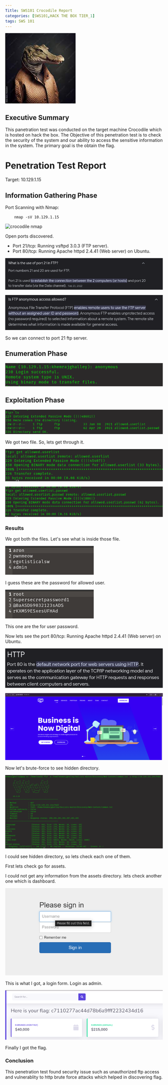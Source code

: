 ```yaml
---
Title: SWS101 Crocodile Report
categories: [SWS101,HACK THE BOX TIER_1]
tags: SWS 101
---
```


![Dancing](/assets/img/crocodile.jpeg)

## Executive Summary
This panetration test was conducted on the target machine Crocodile which is hosted on hack the box. The Objective of this penetration test is to check the security of the system and our ability to access the sensitive information in the system. The primary goal is the obtain the flag.

# Penetration Test Report
Target: 10.129.1.15

## Information Gathering Phase
Port Scanning with Nmap:

        nmap -sV 10.129.1.15


![crocodile nmap](/assets/crocodilenmap.png)

Open ports discovered.

* Port 21/tcp: Running vsftpd 3.0.3 (FTP server).
* Port 80/tcp: Running Apache httpd 2.4.41 (Web server) on Ubuntu.

![port 21](/assets/crocodile/port21.png)

![port 21](/assets/crocodile/ftp21.png)

So we can connect to port 21 ftp server.

## Enumeration Phase

![ftp login](/assets/crocodile/ftplogin.png)

## Exploitation Phase
![ftp login](/assets/crocodile/ftp21ls.png)

We got two file. So, lets get through it.

![ftp login](/assets/crocodile/ftpget1.png)

![ftp login](/assets/crocodile/ftpget2.png)

### Results

We got both the files. Let's see what is inside those file.

![user](/assets/crocodile/user1.png)

I guess these are the password for allowed user.

![passwd](/assets/crocodile/user2.png)

This one are the for user password.

Now lets see the port 80/tcp: Running Apache httpd 2.4.41 (Web server) on Ubuntu.

![p80tcphttp](/assets/crocodile/p80tcphttp.png)

![p80tcphttp](/assets/crocodile/webpagep80.png)

Now let's brute-force to see hidden directory.

![p80tcphttp](/assets/crocodile/crocodilebruteforce.png)

I could see hidden directory, so lets check each one of them.

First lets check go for assets.

I could not get any information from the assets directory. lets check another one which is dashboard.

![p80tcphttp](/assets/crocodile/crocodilelogin.png)

This is what I got, a login form. Login as admin.

![p80tcphttp](/assets/crocodile/crocodileflag.png)

Finally I got the flag.

### Conclusion

This penetration test found security issue such as unauthorized ftp access and vulnerablity to http brute force attacks which helped in discovering flag. 